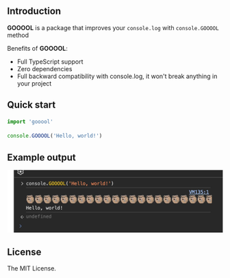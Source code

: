 ## Introduction

**GOOOOL** is a package that improves your `console.log` with `console.GOOOOL` method

Benefits of **GOOOOL**:
- Full TypeScript support
- Zero dependencies
- Full backward compatibility with console.log, it won't break anything in your project

## Quick start

```typescript
import 'gooool'

console.GOOOOL('Hello, world!')
```

## Example output

![example](./public/example.jpg)

## License

The MIT License.
